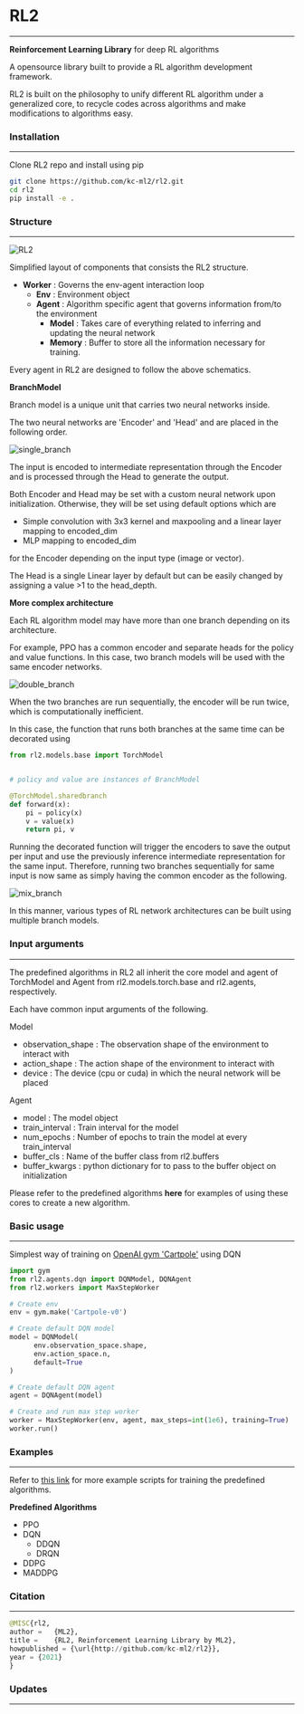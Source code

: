 # RL2

---

**Reinforcement Learning Library** for deep RL algorithms

A opensource library built to provide a RL algorithm development framework. 

RL2 is built on the philosophy to unify different RL algorithm under a generalized core, to recycle codes across algorithms and make modifications to algorithms easy. 

### Installation

---

Clone RL2 repo and install using pip

```bash
git clone https://github.com/kc-ml2/rl2.git
cd rl2
pip install -e .

```

### Structure

---

![RL2](https://user-images.githubusercontent.com/5464491/116668295-34df1f80-a9d8-11eb-9b6b-86e5e10dc98e.png)

Simplified layout of components that consists the RL2 structure. 

- **Worker** : Governs the env-agent interaction loop
    - **Env** : Environment object
    - **Agent** : Algorithm specific agent that governs information from/to the environment
        - **Model** : Takes care of everything related to inferring and updating the neural network
        - **Memory** : Buffer to store all the information necessary for training.

Every agent in RL2 are designed to follow the above schematics. 

**BranchModel**

Branch model is a unique unit that carries two neural networks inside. 

The two neural networks are 'Encoder' and 'Head' and are placed in the following order. 

![single_branch](https://user-images.githubusercontent.com/5464491/116668425-60faa080-a9d8-11eb-9694-c90869273d67.png)

The input is encoded to intermediate representation through the Encoder and is processed through the Head to generate the output. 

Both Encoder and Head may be set with a custom neural network upon initialization. Otherwise, they will be set using default options which are

- Simple convolution with 3x3 kernel and maxpooling and a linear layer mapping to encoded_dim
- MLP mapping to encoded_dim

for the Encoder depending on the input type (image or vector).

The Head is a single Linear layer by default but can be easily changed by assigning a value >1 to the head_depth. 

**More complex architecture**

Each RL algorithm model may have more than one branch depending on its architecture. 

For example, PPO has a common encoder and separate heads for the policy and value functions. In this case, two branch models will be used with the same encoder networks. 

![double_branch](https://user-images.githubusercontent.com/5464491/116668524-78398e00-a9d8-11eb-9b86-bdcf3c9694c1.png)

When the two branches are run sequentially, the encoder will be run twice, which is computationally inefficient. 

In this case, the function that runs both branches at the same time can be decorated using

```python
from rl2.models.base import TorchModel


# policy and value are instances of BranchModel

@TorchModel.sharedbranch
def forward(x):
    pi = policy(x)
    v = value(x)
    return pi, v
```

Running the decorated function will trigger the encoders to save the output per input and use the previously inference intermediate representation for the same input. Therefore, running two branches sequentially for same input is now same as simply having the common encoder as the following. 

![mix_branch](https://user-images.githubusercontent.com/5464491/116668572-84bde680-a9d8-11eb-950f-42afa8768ba6.png)

In this manner, various types of RL network architectures can be built using multiple branch models. 

### Input arguments

---

The predefined algorithms in RL2 all inherit the core model and agent of TorchModel and Agent from rl2.models.torch.base and rl2.agents, respectively.

Each have common input arguments of the following. 

Model

- observation_shape : The observation shape of the environment to interact with
- action_shape : The action shape of the environment to interact with
- device : The device (cpu or cuda) in which the neural network will be placed

Agent

- model : The model object
- train_interval : Train interval for the model
- num_epochs : Number of epochs to train the model at every train_interval
- buffer_cls : Name of the buffer class from rl2.buffers
- buffer_kwargs : python dictionary for to pass to the buffer object on initialization

Please refer to the predefined algorithms **here** for examples of using these cores to create a new algorithm. 

### Basic usage

---

Simplest way of training on [OpenAI gym 'Cartpole'](https://gym.openai.com/envs/CartPole-v0/) using DQN

```python
import gym
from rl2.agents.dqn import DQNModel, DQNAgent
from rl2.workers import MaxStepWorker

# Create env
env = gym.make('Cartpole-v0')

# Create default DQN model
model = DQNModel(
	  env.observation_space.shape,
	  env.action_space.n,
	  default=True
)

# Create default DQN agent
agent = DQNAgent(model)

# Create and run max step worker
worker = MaxStepWorker(env, agent, max_steps=int(1e6), training=True)
worker.run() 
```

### Examples

---

Refer to [this link](https://github.com/kc-ml2/rl2/rl2/examples) for more example scripts for training the predefined algorithms.

**Predefined Algorithms**

- PPO
- DQN
    - DDQN
    - DRQN
- DDPG
- MADDPG

### Citation

---

```python
@MISC{rl2,
author =   {ML2},
title =    {RL2, Reinforcement Learning Library by ML2},
howpublished = {\url{http://github.com/kc-ml2/rl2}},
year = {2021}
}
```

### Updates

---
